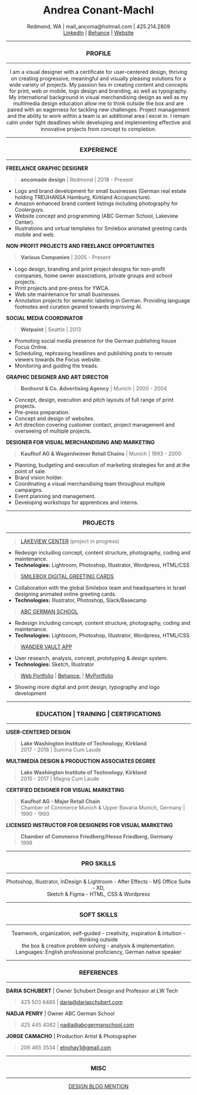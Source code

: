 <h1 align="center">Andrea Conant-Machl</h1>
<p align="center">Redmond, WA | mail_ancoma@hotmail.com | 425.214.2809 <br>
  <a href="https://www.linkedin.com/in/andrea-conant-machl">LinkedIn</a> | <a href="https://www.behance.net/andreaconant">Behance</a> | <a href="https://ancomade.com/">Website</a></p>

------

<h3 align="center">PROFILE</h3>

------  

<p align="center">I am a visual designer with a certiﬁcate for user-centered design, thriving on creating progressive, meaningful and visually pleasing solutions for a wide variety of projects. My passion lies in creating content and concepts for print, web or mobile, logo design and branding, as well as typography. My international background in visual merchandising design as well as my multimedia design education allow me to think outside the box and are paired with an eagerness for tackling new challenges. Project management and the ability to work within a team is an additional area I excel in. I remain calm under tight deadlines while developing and implementing eﬀective and innovative projects from concept to completion.</p>

------

<h3 align="center">EXPERIENCE</h3>

------  

 **FREELANCE GRAPHIC DESIGNER**  
> **ancomade design** | Redmond | 2018 - Present  
* Logo and brand development for small  businesses (German real estate holding TREUHANSA Hamburg, Kirkland Accupuncture). 
* Amazon enhanced brand content listings including photography for Coolerguys. 
* Website concept and programming (ABC German School, Lakeview Center). 
* Illustrations and virtual templates for Smilebox animated greeting cards mobile and web. 

 **NON-PROFIT PROJECTS AND FREELANCE OPPORTUNITIES**  
> **Various Companies** | 2005 - Present  
* Logo design, branding and print project designs for non-proﬁt companies, home owner associations, private groups and school projects. 
* Print projects and pre-press for YWCA. 
* Web site maintenance for small businesses. 
* Annotation projects for semantic labeling in German. Providing language footnotes and curation geared towards improving AI. 

 **SOCIAL MEDIA COORDINATOR**  
> **Wetpaint** | Seattle | 2013  
* Promoting social media presence for the German publishing house Focus Online. 
* Scheduling, rephrasing headlines and publishing posts to reroute viewers towards the Focus website. 
* Monitoring and guiding the treads. 

 **GRAPHIC DESIGNER AND ART DIRECTOR**  
> **Bonhorst & Co. Advertising Agency** | Munich | 2000 - 2004  
* Concept, design, execution and pitch layouts of full range of print projects. 
* Pre-press preparation. 
* Concept and design of websites. 
* Art direction covering customer contact, project management and overseeing of multiple projects. 

 **DESIGNER FOR VISUAL MERCHANDISING AND MARKETING**  
> **Kaufhof AG & Wagenheimer Retail Chains** | Munich | 1993 - 2000  
* Planning, budgeting and execution of marketing strategies for and at the point of sale. 
* Brand vision holder. 
* Coordinating a visual merchandising team throughout multiple campaigns. 
* Event planning and management.
* Developing workshops for apprentices and interns.

------

<h3 align="center">PROJECTS</h3>

------ 

> [LAKEVIEW CENTER](https://ancomadetest.site/) (project in progress)<br>
- Redesign including concept, content structure, photography, coding and maintenance.<br>
- **Technologies:** Lightroom, Photoshop, Illustrator, Wordpress, HTML/CSS<br>

> [SMILEBOX DIGITAL GREETING CARDS](https://mailancoma.myportfolio.com/digital-greeting-cards)
* Collaboration with the global Smilebox team and headquarters in Israel designing animated online greeting cards.
* **Technologies:** Illustrator, Photoshop, Slack/Basecamp

> [ABC GERMAN SCHOOL](https://abcgermanschool.com/)
* Redesign including concept, content structure, photography, coding and maintenance.
* **Technologies:** Lightroom, Photoshop, Illustrator, Wordpress, HTML/CSS

> [WANDER VAULT APP](https://www.behance.net/gallery/107278299/Wander-Vault)
* User research, analysis, concept, prototyping & design system.
* **Technologies:** Sketch, Illustrator 	

> [Web Portfolio](https://ancomade.com/portfolio/) | 
> [Behance:](https://www.behance.net/andreaconant) | 
> [MyPortfolio](https://mailancoma.myportfolio.com/work)
* Showing more digital and print design, typography and logo development

------

<h3 align="center">EDUCATION | TRAINING | CERTIFICATIONS</h3>

------ 

**USER-CENTERED DESIGN**
> **Lake Washington Institute of Technology, Kirkland**<br>
> 2017 - 2018 | Summa Cum Laude

**MULTIMEDIA DESIGN & PRODUCTION ASSOCIATES DEGREE**
> **Lake Washington Institute of Technology, Kirkland**<br>
> 2015 - 2017 | Magna Cum Laude

**CERTIFIED DESIGNER FOR VISUAL MARKETING**
> **Kaufhof AG - Major Retail Chain**<br>
> Chamber of Commerce Munich & Upper Bavaria Munich, Germany | 1990 - 1993

**LICENSED INSTRUCTOR FOR DESIGNERS FOR VISUAL MARKETING**
> **Chamber of Commerce Friedberg/Hesse Friedberg, Germany**<br>
> 1998

------

<h3 align="center">PRO SKILLS</h3>

------

<p align="center">Photoshop, Illustrator, InDesign & Lightroom - After Effects - MS Office Suite - XD, <br>
Sketch & Figma - HTML, CSS & Wordpress</p>

------

<h3 align="center">SOFT SKILLS</h3>

------

<p align="center">Teamwork, organization, self-guided - creativity, inspiration & intuition - thinking outside<br>the box & creative problem solving - analysis & implementation.<br>
Languages: English professional proficiency, German native speaker</p>

------

<h3 align="center">REFERENCES</h3>

------

**DARIA SCHUBERT** | Owner Schubert Design and Professor at LW Tech
> 425 503 6485 | daria@dariaschubert.com

**NADJA PENRY** | Owner ABC German School
> 425 445 4082 | nadja@abcgermanschool.com

**JORGE CAMACHO** | Production Artist & Photographer
> 206 465 3534 | elnohay1@gmail.com

------

<h3 align="center">MISC</h3>

------

<p align="center">
 <a href="http://www.anitaelder.biz/miscellaneous/design-graduates-ready-to-join-the-workforce/#:~:text=Andrea%20Conant-Machl">DESIGN BLOG MENTION</a></p>
